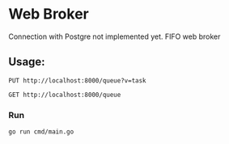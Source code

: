 # Web Broker

  Connection with Postgre not implemented yet.
  FIFO web broker
## Usage:

```
PUT http://localhost:8000/queue?v=task
```

```
GET http://localhost:8000/queue
```

### Run

```
go run cmd/main.go
```
